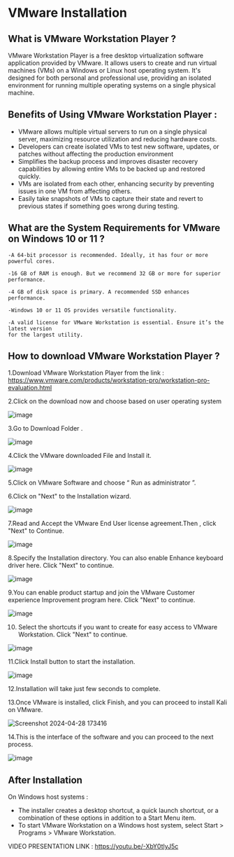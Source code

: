 # VMware Installation 

## What is VMware Workstation Player ? 

VMware Workstation Player is a free desktop virtualization software application provided by VMware. It allows users to create and run virtual machines (VMs) on a Windows or Linux host operating system. It's designed for both personal and professional use, providing an isolated environment for running multiple operating systems on a single physical machine.

## Benefits of Using VMware Workstation Player : 

- VMware allows multiple virtual servers to run on a single physical server, maximizing resource utilization and reducing hardware costs.
- Developers can create isolated VMs to test new software, updates, or patches without affecting the production environment
-  Simplifies the backup process and improves disaster recovery capabilities by allowing entire VMs to be backed up and restored quickly.
-  VMs are isolated from each other, enhancing security by preventing issues in one VM from affecting others.
-  Easily take snapshots of VMs to capture their state and revert to previous states if something goes wrong during testing.
  

## What are the System Requirements for VMware on Windows 10 or 11 ?

    -A 64-bit processor is recommended. Ideally, it has four or more powerful cores.

    -16 GB of RAM is enough. But we recommend 32 GB or more for superior performance.

    -4 GB of disk space is primary. A recommended SSD enhances performance.

    -Windows 10 or 11 OS provides versatile functionality.

    -A valid license for VMware Workstation is essential. Ensure it’s the latest version 
    for the largest utility.



## How to download VMware Workstation Player ? 
1.Download VMware Workstation Player from the link : 
https://www.vmware.com/products/workstation-pro/workstation-pro-evaluation.html 

2.Click on the download now and choose based on user operating system


![image](https://github.com/addff/2403-ITT440/assets/167417723/2b83ca1f-ee13-4ebe-bb41-94c854a2b562)


3.Go to Download Folder . 


![image](https://github.com/addff/2403-ITT440/assets/167417723/6dab54a6-0090-4791-81d4-b60efd0627e8)


4.Click the VMware downloaded File and Install it.


![image](https://github.com/addff/2403-ITT440/assets/167417723/426513e3-5110-4459-a6a1-74aad2890280)

5.Click on VMware Software and choose “ Run as administrator ”.



6.Click on "Next" to the Installation wizard.



![image](https://github.com/addff/2403-ITT440/assets/167417723/82dfb854-c85c-4e65-abce-968f0551a0dc)


7.Read and Accept the VMware End User license agreement.Then , click "Next" to Continue.



![image](https://github.com/addff/2403-ITT440/assets/167417723/a44a3c15-aeb0-4a2a-ae0e-ee46a779c6be)




8.Specify the Installation directory. You can also enable Enhance keyboard driver here.
Click "Next" to continue.


![image](https://github.com/addff/2403-ITT440/assets/167417723/387e48a6-ff36-4b5e-82f6-4e6360a535b6)


9.You can enable product startup and join the VMware Customer experience Improvement program here.
Click "Next" to continue.


![image](https://github.com/addff/2403-ITT440/assets/167417723/6f685f06-f17f-47ca-b900-98b65f2468b3)



10. Select the shortcuts if you want to create for easy access to VMware Workstation.
Click "Next" to continue.


![image](https://github.com/addff/2403-ITT440/assets/167417723/c27ae98e-b950-4a7b-9fb2-a9d25f834800)


11.Click Install button to start the installation.


![image](https://github.com/addff/2403-ITT440/assets/167417723/d713980c-39ef-46ea-8fd0-aaf4524dacc7)


12.Installation will take just few seconds to complete.


13.Once VMware is installed, click Finish, and you can proceed to install Kali on VMware.


![Screenshot 2024-04-28 173416](https://github.com/addff/2403-ITT440/assets/167417723/39972175-4689-4fa1-b5f1-7de63f3705be)


14.This is the interface of the software and you can proceed to the next process.



![image](https://github.com/addff/2403-ITT440/assets/167417723/68589537-7bb0-4d15-85fe-0ce2a6f50aff)

## After Installation 

On Windows host systems : 
 - The installer creates a desktop shortcut, a quick launch shortcut, or a combination of 
   these options in addition to a Start Menu item.
 - To start VMware Workstation on a Windows host system, select Start > Programs > VMware 
   Workstation.

VIDEO PRESENTATION LINK : https://youtu.be/-XbY0tlyJ5c
